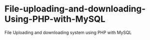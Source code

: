 # File-uploading-and-downloading-Using-PHP-with-MySQL
File Uploading and downloading system using PHP with MySQL
